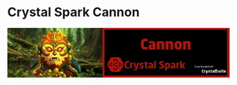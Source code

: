 # Crystal Spark Cannon
<p align="center">

![Banner of CS Cannon](resources/cscannonBanner.jpg)
</p>


